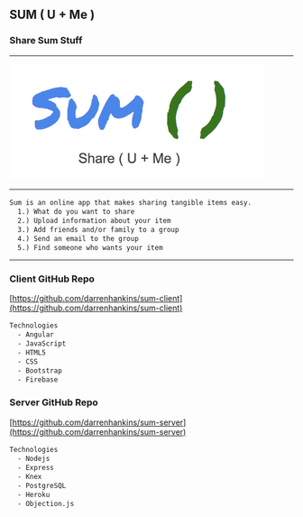 ## SUM ( U + Me )
### Share Sum Stuff
---

<img src="./images/sum.png" width="450">

---

```
Sum is an online app that makes sharing tangible items easy. 
  1.) What do you want to share
  2.) Upload information about your item
  3.) Add friends and/or family to a group
  4.) Send an email to the group
  5.) Find someone who wants your item

```
---
### Client GitHub Repo

[https://github.com/darrenhankins/sum-client](https://github.com/darrenhankins/sum-client)

```
Technologies
  - Angular
  - JavaScript
  - HTML5
  - CSS
  - Bootstrap
  - Firebase
```

### Server GitHub Repo
[https://github.com/darrenhankins/sum-server](https://github.com/darrenhankins/sum-server)

```
Technologies
  - Nodejs
  - Express
  - Knex
  - PostgreSQL
  - Heroku
  - Objection.js


```
